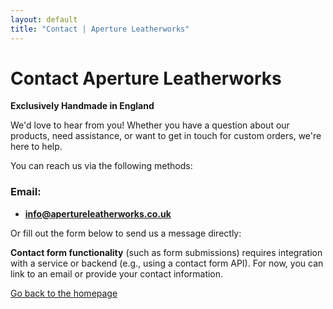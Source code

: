 ```yaml
---
layout: default
title: "Contact | Aperture Leatherworks"
---
```

# Contact Aperture Leatherworks
**Exclusively Handmade in England**

We'd love to hear from you! Whether you have a question about our products, need assistance, or want to get in touch for custom orders, we're here to help.

You can reach us via the following methods:

### Email:
- **info@apertureleatherworks.co.uk**

Or fill out the form below to send us a message directly:

**Contact form functionality** (such as form submissions) requires integration with a service or backend (e.g., using a contact form API). For now, you can link to an email or provide your contact information.

[Go back to the homepage](#)
